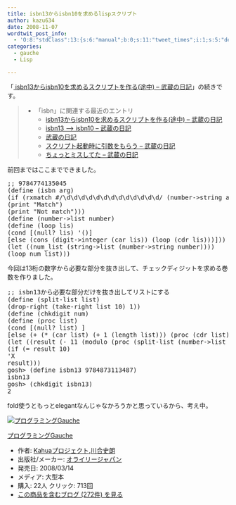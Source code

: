 ```yaml
---
title: isbn13からisbn10を求めるlispスクリプト
author: kazu634
date: 2008-11-07
wordtwit_post_info:
  - 'O:8:"stdClass":13:{s:6:"manual";b:0;s:11:"tweet_times";i:1;s:5:"delay";i:0;s:7:"enabled";i:1;s:10:"separation";s:2:"60";s:7:"version";s:3:"3.7";s:14:"tweet_template";b:0;s:6:"status";i:2;s:6:"result";a:0:{}s:13:"tweet_counter";i:2;s:13:"tweet_log_ids";a:1:{i:0;i:4363;}s:9:"hash_tags";a:0:{}s:8:"accounts";a:1:{i:0;s:7:"kazu634";}}'
categories:
  - gauche
  - Lisp

---
```

<div class="section">
<p>
    「<a href="http://d.hatena.ne.jp/sirocco634/20081026/1224993758" onclick="__gaTracker('send', 'event', 'outbound-article', 'http://d.hatena.ne.jp/sirocco634/20081026/1224993758', ' isbn13からisbn10を求めるスクリプトを作る(途中) &#8211; 武蔵の日記');" target="_blank"> isbn13からisbn10を求めるスクリプトを作る(途中) &#8211; 武蔵の日記</a>」の続きです。
</p>
  
<blockquote>
<ul>
<li>
        「isbn」に関連する最近のエントリ <ul>
<li>
<a href="http://d.hatena.ne.jp/sirocco634/20081026/1224993758" onclick="__gaTracker('send', 'event', 'outbound-article', 'http://d.hatena.ne.jp/sirocco634/20081026/1224993758', ' isbn13からisbn10を求めるスクリプトを作る(途中) &#8211; 武蔵の日記');" target="_blank"> isbn13からisbn10を求めるスクリプトを作る(途中) &#8211; 武蔵の日記</a>
</li>
<li>
<a href="http://d.hatena.ne.jp/sirocco634/20080702/1215008700" onclick="__gaTracker('send', 'event', 'outbound-article', 'http://d.hatena.ne.jp/sirocco634/20080702/1215008700', ' isbn13 &#8211;&#038;gt; isbn10 &#8211; 武蔵の日記');" target="_blank"> isbn13 &#8211;> isbn10 &#8211; 武蔵の日記</a>
</li>
<li>
<a href="http://d.hatena.ne.jp/sirocco634/20080209/4797336803" onclick="__gaTracker('send', 'event', 'outbound-article', 'http://d.hatena.ne.jp/sirocco634/20080209/4797336803', '武蔵の日記');" target="_blank">武蔵の日記</a>
</li>
<li>
<a href="http://d.hatena.ne.jp/sirocco634/20071208/1197124331" onclick="__gaTracker('send', 'event', 'outbound-article', 'http://d.hatena.ne.jp/sirocco634/20071208/1197124331', ' スクリプト起動時に引数をもらう &#8211; 武蔵の日記');" target="_blank"> スクリプト起動時に引数をもらう &#8211; 武蔵の日記</a>
</li>
<li>
<a href="http://d.hatena.ne.jp/sirocco634/20071206/1196942024" onclick="__gaTracker('send', 'event', 'outbound-article', 'http://d.hatena.ne.jp/sirocco634/20071206/1196942024', ' ちょっとミスしてた &#8211; 武蔵の日記');" target="_blank"> ちょっとミスしてた &#8211; 武蔵の日記</a>
</li>
</ul>
</li>
</ul>
</blockquote>
  
<p>
<a name="seemore"></a>
</p>
  
<p>
    前回まではここまでできました。
</p>
  
<pre class="syntax-highlight">
<span class="synComment">;; 9784774135045</span>
<span class="synSpecial">(</span>define <span class="synSpecial">(</span>isbn arg<span class="synSpecial">)</span>
<span class="synSpecial">(</span><span class="synStatement">if</span> <span class="synSpecial">(</span>rxmatch #/\d\d\d\d\d\d\d\d\d\d\d\d\d/ <span class="synSpecial">(</span>number-&#62;string arg<span class="synSpecial">))</span>
<span class="synSpecial">(</span><span class="synStatement">print</span> <span class="synConstant">&#34;Match&#34;</span><span class="synSpecial">)</span>
<span class="synSpecial">(</span><span class="synStatement">print</span> <span class="synConstant">&#34;Not match&#34;</span><span class="synSpecial">)))</span>
<span class="synSpecial">(</span>define <span class="synSpecial">(</span>number-&#62;list <span class="synStatement">number</span><span class="synSpecial">)</span>
<span class="synSpecial">(</span>define <span class="synSpecial">(</span><span class="synStatement">loop</span> lis<span class="synSpecial">)</span>
<span class="synSpecial">(</span><span class="synStatement">cond</span> [<span class="synSpecial">(</span><span class="synStatement">null</span>? lis<span class="synSpecial">)</span> <span class="synSpecial">'()</span>]
[else <span class="synSpecial">(</span><span class="synStatement">cons</span> <span class="synSpecial">(</span>digit-&#62;integer <span class="synSpecial">(</span><span class="synStatement">car</span> lis<span class="synSpecial">))</span> <span class="synSpecial">(</span><span class="synStatement">loop</span> <span class="synSpecial">(</span><span class="synStatement">cdr</span> lis<span class="synSpecial">)))</span>]<span class="synSpecial">))</span>
<span class="synSpecial">(</span><span class="synStatement">let</span> <span class="synSpecial">((</span>num_list <span class="synSpecial">(</span>string-&#62;list <span class="synSpecial">(</span>number-&#62;string <span class="synStatement">number</span><span class="synSpecial">))))</span>
<span class="synSpecial">(</span><span class="synStatement">loop</span> num_list<span class="synSpecial">)))</span>
</pre>
  
<p>
    今回は13桁の数字から必要な部分を抜き出して、チェックディジットを求める巻数を作りました。
</p>
  
<pre class="syntax-highlight">
<span class="synComment">;; isbn13から必要な部分だけを抜き出してリストにする</span>
<span class="synSpecial">(</span>define <span class="synSpecial">(</span>split-list <span class="synStatement">list</span><span class="synSpecial">)</span>
<span class="synSpecial">(</span>drop-right <span class="synSpecial">(</span>take-right <span class="synStatement">list</span> <span class="synConstant">10</span><span class="synSpecial">)</span> <span class="synConstant">1</span><span class="synSpecial">))</span>
<span class="synSpecial">(</span>define <span class="synSpecial">(</span>chkdigit num<span class="synSpecial">)</span>
<span class="synSpecial">(</span>define <span class="synSpecial">(</span>proc <span class="synStatement">list</span><span class="synSpecial">)</span>
<span class="synSpecial">(</span><span class="synStatement">cond</span> [<span class="synSpecial">(</span><span class="synStatement">null</span>? <span class="synStatement">list</span><span class="synSpecial">)</span> <span class="synConstant"></span>]
[else <span class="synSpecial">(</span><span class="synStatement">+</span> <span class="synSpecial">(</span><span class="synStatement">*</span> <span class="synSpecial">(</span><span class="synStatement">car</span> <span class="synStatement">list</span><span class="synSpecial">)</span> <span class="synSpecial">(</span><span class="synStatement">+</span> <span class="synConstant">1</span> <span class="synSpecial">(</span><span class="synStatement">length</span> <span class="synStatement">list</span><span class="synSpecial">)))</span> <span class="synSpecial">(</span>proc <span class="synSpecial">(</span><span class="synStatement">cdr</span> <span class="synStatement">list</span><span class="synSpecial">)))</span>]<span class="synSpecial">))</span>
<span class="synSpecial">(</span><span class="synStatement">let</span> <span class="synSpecial">((</span>result <span class="synSpecial">(</span><span class="synStatement">-</span> <span class="synConstant">11</span> <span class="synSpecial">(</span>modulo <span class="synSpecial">(</span>proc <span class="synSpecial">(</span>split-list <span class="synSpecial">(</span>number-&#62;list num<span class="synSpecial">)))</span> <span class="synConstant">11</span><span class="synSpecial">))))</span>
<span class="synSpecial">(</span><span class="synStatement">if</span> <span class="synSpecial">(</span><span class="synStatement">=</span> result <span class="synConstant">10</span><span class="synSpecial">)</span>
<span class="synSpecial">'</span><span class="synIdentifier">X</span>
result<span class="synSpecial">)))</span>
gosh&#62; <span class="synSpecial">(</span>define isbn13 <span class="synConstant">9784873113487</span><span class="synSpecial">)</span>
isbn<span class="synConstant">13</span>
gosh&#62; <span class="synSpecial">(</span>chkdigit isbn13<span class="synSpecial">)</span>
<span class="synConstant">2</span>
</pre>
  
<p>
    fold使うともっとelegantなんじゃなかろうかと思っているから、考え中。
</p>
  
<div class="hatena-asin-detail">
<a href="http://www.amazon.co.jp/dp/4873113482/?tag=hatena_st1-22&ascsubtag=d-7ibv" onclick="__gaTracker('send', 'event', 'outbound-article', 'http://www.amazon.co.jp/dp/4873113482/?tag=hatena_st1-22&ascsubtag=d-7ibv', '');"><img src="https://images-na.ssl-images-amazon.com/images/I/51Exg14b4uL._SL160_.jpg" class="hatena-asin-detail-image" alt="プログラミングGauche" title="プログラミングGauche" /></a></p> 
    
<div class="hatena-asin-detail-info">
<p class="hatena-asin-detail-title">
<a href="http://www.amazon.co.jp/dp/4873113482/?tag=hatena_st1-22&ascsubtag=d-7ibv" onclick="__gaTracker('send', 'event', 'outbound-article', 'http://www.amazon.co.jp/dp/4873113482/?tag=hatena_st1-22&ascsubtag=d-7ibv', 'プログラミングGauche');">プログラミングGauche</a>
</p>
      
<ul>
<li>
<span class="hatena-asin-detail-label">作者:</span> <a href="http://d.hatena.ne.jp/keyword/Kahua%A5%D7%A5%ED%A5%B8%A5%A7%A5%AF%A5%C8" onclick="__gaTracker('send', 'event', 'outbound-article', 'http://d.hatena.ne.jp/keyword/Kahua%A5%D7%A5%ED%A5%B8%A5%A7%A5%AF%A5%C8', 'Kahuaプロジェクト');" class="keyword">Kahuaプロジェクト</a>,<a href="http://d.hatena.ne.jp/keyword/%C0%EE%B9%E7%BB%CB%CF%AF" onclick="__gaTracker('send', 'event', 'outbound-article', 'http://d.hatena.ne.jp/keyword/%C0%EE%B9%E7%BB%CB%CF%AF', '川合史朗');" class="keyword">川合史朗</a>
</li>
<li>
<span class="hatena-asin-detail-label">出版社/メーカー:</span> <a href="http://d.hatena.ne.jp/keyword/%A5%AA%A5%E9%A5%A4%A5%EA%A1%BC%A5%B8%A5%E3%A5%D1%A5%F3" onclick="__gaTracker('send', 'event', 'outbound-article', 'http://d.hatena.ne.jp/keyword/%A5%AA%A5%E9%A5%A4%A5%EA%A1%BC%A5%B8%A5%E3%A5%D1%A5%F3', 'オライリージャパン');" class="keyword">オライリージャパン</a>
</li>
<li>
<span class="hatena-asin-detail-label">発売日:</span> 2008/03/14
</li>
<li>
<span class="hatena-asin-detail-label">メディア:</span> 大型本
</li>
<li>
<span class="hatena-asin-detail-label">購入</span>: 22人 <span class="hatena-asin-detail-label">クリック</span>: 713回
</li>
<li>
<a href="http://d.hatena.ne.jp/asin/4873113482" onclick="__gaTracker('send', 'event', 'outbound-article', 'http://d.hatena.ne.jp/asin/4873113482', 'この商品を含むブログ (272件) を見る');" target="_blank">この商品を含むブログ (272件) を見る</a>
</li>
</ul>
</div>
    
<div class="hatena-asin-detail-foot">
</div>
</div>
</div>
